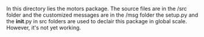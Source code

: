 In this directory lies the motors package. The source files are in the /src folder and the customized messages are in the /msg folder
the setup.py and the __init__.py in src folders are used to declair this package in global scale. However, it's not yet working.